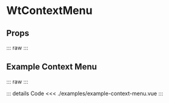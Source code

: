 <script setup>
import Docs from './wt-context-menu-docs.vue';
import ExampleContextMenu from './examples/example-context-menu.vue';
</script>

# WtContextMenu

## Props
::: raw
<Docs/>
:::

## Example Context Menu
::: raw
<ExampleContextMenu/>
:::

::: details Code
<<< ./examples/example-context-menu.vue
:::
